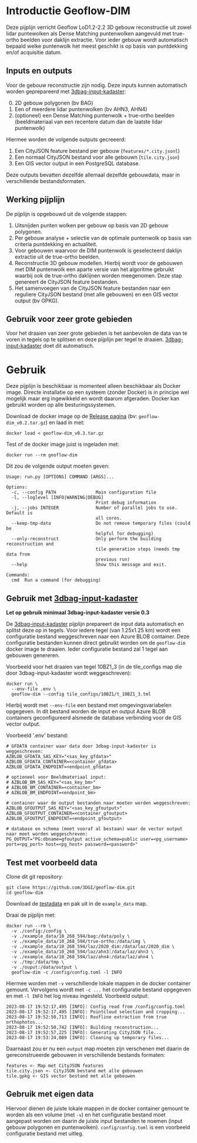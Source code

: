 # Introductie Geoflow-DIM
Deze pijplijn verricht Geoflow LoD1.2-2.2 3D gebouw reconstructie uit zowel lidar puntewolken als Dense Matching puntenwolken aangevuld met true-ortho beelden voor daklijn extractie. Voor ieder gebouw wordt automatisch bepaald welke puntenwolk het meest geschikt is op basis van puntdekking en/of acquisitie datum.

## Inputs en outputs
Voor de gebouw reconstructie zijn nodig. Deze inputs kunnen automatisch worden geprepareerd met [3dbag-input-kadaster](https://github.com/3DGI/3dbag-input-kadaster):

0. 2D gebouw polygonen (bv BAG)
1. Een of meerdere lidar puntenwolken (bv AHN3, AHN4)
2. (optioneel) een Dense Matching puntenwolk + true-ortho beelden (beeldmateriaal van een recentere datum dan de laatste lidar puntenwolk)

Hiermee worden de volgende outputs gecreeerd:
1. Een CityJSON feature bestand per gebouw (`features/*.city.jsonl`)
2. Een normaal CityJSON bestand voor alle gebouwn (`tile.city.json`)
3. Een GIS vector output in een PostgreSQL database.

Deze outputs bevatten dezelfde allemaal dezelfde gebouwdata, maar in verschillende bestandsformaten. 

## Werking pijplijn
De pijplijn is opgebouwd uit de volgende stappen:
1. Uitsnijden punten wolken per gebouw op basis van 2D gebouw polygonen. 
2. Per gebouw analyse + selectie van de optimale puntenwolk op basis van criteria puntdekking en actualiteit.
3. Voor gebouwen waarvoor de DIM puntenwolk is geselecteerd daklijn extractie uit de true-ortho beelden.
4. Reconstructie 3D gebouw modellen. Hierbij wordt voor de gebouwen met DIM puntenwolk een aparte versie van het algoritme gebruikt waarbij ook de true-ortho daklijnen worden meegenomen. Deze stap genereert de CityJSON feature bestanden.
5. Het samenvoegen van de CityJSON feature bestanden naar een reguliere CityJSON bestand (met alle gebouwen) en een GIS vector output (bv GPKG).

## Gebruik voor zeer grote gebieden
Voor het draaien van zeer grote gebieden is het aanbevolen de data van te voren in tegels op te splitsen en deze pijplijn per tegel te draaien.  [3dbag-input-kadaster](https://github.com/3DGI/3dbag-input-kadaster) doet dit automatisch.

# Gebruik
Deze pijplijn is beschikbaar is momenteel alleen beschikbaar als Docker image. Directe installatie op een systeem (zonder Docker) is in principe wel mogelijk maar erg ingewikkeld en wordt daarom afgeraden. Docker kan gebruikt worden op alle besturingssystemen.

Download de docker image op de [Release pagina](https://github.com/3DGI/geoflow-dim/releases/tag/v0.3) (bv: `geoflow-dim_v0.2.tar.gz`) en laad in met:
```
docker load < geoflow-dim_v0.3.tar.gz
```

Test of de docker image juist is ingeladen met:
```
docker run --rm geoflow-dim
```

Dit zou de volgende output moeten geven:
```
Usage: run.py [OPTIONS] COMMAND [ARGS]...

Options:
  -c, --config PATH               Main configuration file
  -l, --loglevel [INFO|WARNING|DEBUG]
                                  Print debug information
  -j, --jobs INTEGER              Number of parallel jobs to use. Default is
                                  all cores.
  --keep-tmp-data                 Do not remove temporary files (could be
                                  helpful for debugging)
  --only-reconstruct              Only perform the building reconstruction and
                                  tile generation steps (needs tmp data from
                                  previous run)
  --help                          Show this message and exit.

Commands:
  cmd  Run a command (for debugging)
```

## Gebruik met [3dbag-input-kadaster](https://github.com/3DGI/3dbag-input-kadaster)
**Let op gebruik minimaal 3dbag-input-kadaster versie 0.3**

De [3dbag-input-kadaster](https://github.com/3DGI/3dbag-input-kadaster) pijplijn prepareert de input data automatisch en splitst deze op in tegels. Voor iedere tegel (van 1.25x1.25 km) wordt een configuratie bestand weggeschreven naar een Azure BLOB container. Deze configuratie bestanden kunnen direct gebruikt worden om de `geoflow-dim` docker image te draaien. Ieder configuratie bestand zal 1 tegel aan gebouwen genereren. 

Voorbeeld voor het draaien van tegel 10BZ1_3 (in de tile_configs map die door 3dbag-input-kadaster wordt weggeschreven):
```
docker run \
  --env-file .env \
  geoflow-dim --config tile_configs/10BZ1/t_10BZ1_3.tml
```

Hierbij wordt met `--env-file` een bestand met omgevingsvariabelen opgegeven. In dit bestand worden de input en output Azure BLOB containers geconfigureerd alsmede de database verbinding voor de GIS vector output.

Voorbeeld '.env' bestand:
```
# GFDATA container waar data door 3dbag-input-kadaster is weggeschreven:
AZBLOB_GFDATA_SAS_KEY="<sas_key_gfdata>"
AZBLOB_GFDATA_CONTAINER=<container_gfdata>
AZBLOB_GFDATA_ENDPOINT=<endpoint_gfdata>

# optioneel voor Beeldmateriaal input:
# AZBLOB_BM_SAS_KEY="<sas_key_bm>"
# AZBLOB_BM_CONTAINER=<container_bm>
# AZBLOB_BM_ENDPOINT=<endpoint_bm>

# container waar de output bestanden naar moeten worden weggeschreven:
AZBLOB_GFOUTPUT_SAS_KEY="<sas_key_gfoutput>"
AZBLOB_GFOUTPUT_CONTAINER=<container_gfoutput>
AZBLOB_GFOUTPUT_ENDPOINT=<endpoint_gfoutput>

# database en schema (moet vooraf al bestaan) waar de vector output naar moet worden weggeschreven:
PG_OUTPUT="PG:dbname=gfoutput active_schema=public user=<pg_username> port=<pg_port> host=<pg_host> password=<password>"
```

## Test met voorbeeld data
Clone dit git repository:
```
git clone https://github.com/3DGI/geoflow-dim.git
cd geoflow-dim
```

Download de [testadata](https://data.3dgi.xyz/geoflow-dim/10_268_594.zip) en pak uit in de `example_data` map.

Draai de pijplijn met:
```
docker run --rm \
  -v ./config:/config \
  -v ./example_data/10_268_594/bag:/data/poly \
  -v ./example_data/10_268_594/true-ortho:/data/img \
  -v ./example_data/10_268_594/laz/2020_dim:/data/laz/2020_dim \
  -v ./example_data/10_268_594/laz/ahn3:/data/laz/ahn3 \
  -v ./example_data/10_268_594/laz/ahn4:/data/laz/ahn4 \
  -v ./tmp:/data/tmp \
  -v ./ouput:/data/output \
  geoflow-dim -c /config/config.toml -l INFO
```
Hiermee worden met `-v` verschillende lokale mappen in de docker container gemount. Vervolgens wordt met `-c ...` het configuratie bestand opgegeven en met `-l INFO` het log niveau ingesteld. Voorbeeld output:
```
2023-08-17 19:52:17,495 [INFO]: Config read from /config/config.toml
2023-08-17 19:52:17,495 [INFO]: Pointcloud selection and cropping...
2023-08-17 19:52:50,713 [INFO]: Roofline extraction from true orthophotos...
2023-08-17 19:52:50,742 [INFO]: Building reconstruction...
2023-08-17 19:52:57,225 [INFO]: Generating CityJSON file...
2023-08-17 19:53:24,089 [INFO]: Cleaning up temporary files...
```
Daarnaast zou er nu een `output` map moeten zijn verschenen met daarin de gereconstrueerde gebouwen in verschillende bestands formaten:
```
features <- Map met CityJSON features
tile.city.json <- CityJSON bestand met alle gebouwen
tile.gpkg <- GIS vector bestand met alle gebouwen
```

## Gebruik met eigen data
Hiervoor dienen de juiste lokale mappen in de docker container gemount te worden als een volume (met `-v`) en het configuratie bestand moet aangepast worden om daarin de juiste input bestanden te noemen (input gebouw polygonen en puntenwolken). `config/config.toml` is een voorbeeld configuratie bestand met uitleg.
